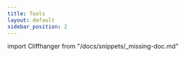 ```yaml
---
title: Tools
layout: default
sidebar_position: 2
---
```


import Cliffhanger from "/docs/snippets/_missing-doc.md"

<Cliffhanger />
